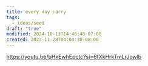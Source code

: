 ```yaml
---
title: every day carry
tags:
  - ideas/seed
draft: "true"
modified: 2024-10-13T14:46:48-07:00
created: 2023-11-28T04:04:30-08:00
---
```


https://youtu.be/bHxEwhEpctc?si=6fXkHrkTmLrJowlb